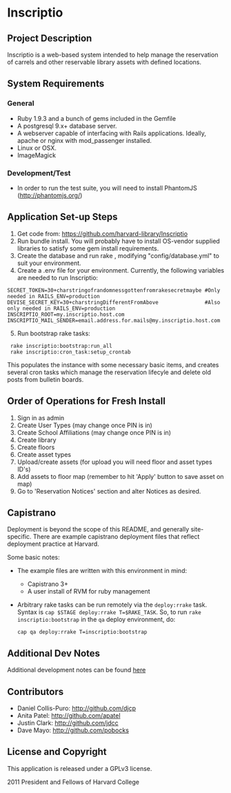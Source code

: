 # Inscriptio

## Project Description

Inscriptio is a web-based system intended to help manage the reservation of carrels and other reservable library assets with defined locations.

## System Requirements

### General
* Ruby 1.9.3 and a bunch of gems included in the Gemfile
* A postgresql 9.x+ database server.
* A webserver capable of interfacing with Rails applications. Ideally, apache or nginx with mod_passenger installed.
* Linux or OSX.
* ImageMagick

### Development/Test
* In order to run the test suite, you will need to install PhantomJS (http://phantomjs.org/)

## Application Set-up Steps

1. Get code from: https://github.com/harvard-library/Inscriptio
2. Run bundle install. You will probably have to install OS-vendor supplied libraries to satisfy some gem install requirements.
3. Create the database and run rake , modifying "config/database.yml" to suit your environment.
4. Create a .env file for your environment. Currently, the following variables are needed to run Inscriptio:

```
SECRET_TOKEN=30+charstringofrandomnessgottenfromrakesecretmaybe #Only needed in RAILS_ENV=production
DEVISE_SECRET_KEY=30+charstringDifferentFromAbove               #Also only needed in RAILS_ENV=production
INSCRIPTIO_ROOT=my.inscriptio.host.com
INSCRIPTIO_MAIL_SENDER=email.address.for.mails@my.inscriptio.host.com
```

5. Run bootstrap rake tasks:

```Shell
 rake inscriptio:bootstrap:run_all
 rake inscriptio:cron_task:setup_crontab
```

This populates the instance with some necessary basic items, and creates several cron tasks which manage the reservation lifecyle and delete old posts from bulletin boards.

## Order of Operations for Fresh Install

1. Sign in as admin
2. Create User Types (may change once PIN is in)
3. Create School Affiliations (may change once PIN is in)
4. Create library
5. Create floors
6. Create asset types
7. Upload/create assets (for upload you will need floor and asset types ID's)
8. Add assets to floor map (remember to hit 'Apply' button to save asset on map)
9. Go to 'Reservation Notices' section and alter Notices as desired.

## Capistrano

Deployment is beyond the scope of this README, and generally site-specific.  There are example capistrano deployment files that reflect deployment practice at Harvard.

Some basic notes:
* The example files are written with this environment in mind:
  * Capistrano 3+
  * A user install of RVM for ruby management
* Arbitrary rake tasks can be run remotely via the `deploy:rrake` task. Syntax is `cap $STAGE deploy:rrake T=$RAKE_TASK`.  So, to run `rake inscriptio:bootstrap` in the `qa` deploy environment, do:

  ```Shell
  cap qa deploy:rrake T=inscriptio:bootstrap
  ```

## Additional Dev Notes

Additional development notes can be found [here](DEV_NOTES.md)

## Contributors

* Daniel Collis-Puro: http://github.com/djcp
* Anita Patel: http://github.com/apatel
* Justin Clark: http://github.com/jdcc
* Dave Mayo: http://github.com/pobocks

## License and Copyright

This application is released under a GPLv3 license.

2011 President and Fellows of Harvard College
